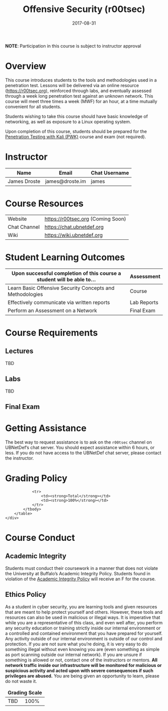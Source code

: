 ﻿---
date: "2017-08-31"
title: "Offensive Security (r00tsec)"
navbar_active_link: "courses"

active: true

subtext: "Fall 2017 / Online / MWF - 1 Hour"
---
<div class="alert alert-info">
	<strong>NOTE</strong>: Participation in this course is subject to instructor approval
</div>

# Overview
This course introduces students to the tools and methodologies used in a penetration test.  Lessons will be delivered via an online resource (https://r00tsec.org), reinforced through labs, and eventually assessed through a week long penetration test against an unknown network.  This course will meet three times a week (MWF) for an hour, at a time mutually convenient for all students.

Students wishing to take this course should have basic knowledge of networking, as well as exposure to a Linux operating system.

Upon completion of this course, students should be prepared for the [Penetration Testing with Kali (PWK)](https://www.offensive-security.com/information-security-training/penetration-testing-training-kali-linux/) course and exam (not required).

# Instructor
<table class="table">
	<thead>
		<tr>
			<th>Name</th>
			<th>Email</th>
			<th>Chat Username</th>
		</tr>
	</thead>
	<tbody>
		<tr>
			<td>James Droste</td>
			<td>james@droste.im</td>
			<td>james</td>
		</tr>
	</tbody>
</table>

# Course Resources
<table class="table">
	<tbody>
		<tr>
			<td>Website</td>
			<td><a href="https://r00tsec.org">https://r00tsec.org</a> (Coming Soon)</td>
		</tr>
		<tr>
			<td>Chat Channel</td>
			<td><a href="https://chat.ubnetdef.org">https://chat.ubnetdef.org</a></td>
		</tr>
		<tr>
			<td>Wiki</td>
			<td><a href="https://wiki.ubnetdef.org">https://wiki.ubnetdef.org</a></td>
		</tr>
	</tbody>
</table>

# Student Learning Outcomes
<table class="table">
	<thead>
		<tr>
			<th>Upon successful completion of this course a student will be able to&hellip;</th>
			<th>Assessment</th>
		</tr>
	</thead>
	<tbody>
		<tr>
			<td>Learn Basic Offensive Security Concepts and Methodologies</td>
			<td>Course</td>
		</tr>
		<tr>
			<td>Effectively communicate via written reports</td>
			<td>Lab Reports</td>
		</tr>
		<tr>
			<td>Perform an Assessment on a Network</td>
			<td>Final Exam</td>
		</tr>
	</tbody>
</table>

# Course Requirements
## Lectures
TBD

## Labs
TBD

## Final Exam

# Getting Assistance
The best way to request assistance is to ask on the `r00tsec` channel on UBNetDef’s chat server. You should expect assistance within 6 hours, or less.  If you do not have access to the UBNetDef chat server, please contact the instructor.

# Grading Policy
<div class="row">
    <div class="col-md-12">
		<table class="table table-bordered" style="max-width: 600px;">
			<thead>
				<tr>
					<td colspan="6"><strong>Grading Scale</strong></td>
				</tr>
			</thead>
			<tbody>
				<tr>
					<td>TBD</td>
					<td>100%</td>
				</tr>

                <tr>
					<td><strong>Total</strong></td>
					<td><strong>100%</strong></td>
				</tr>
			</tbody>
		</table>
	</div>
</div>

# Course Conduct
## Academic Integrity
Students must conduct their coursework in a manner that does not violate the University at Buffalo’s Academic Integrity Policy.  Students found in violation of the [Academic Integrity Policy](http://undergrad-catalog.buffalo.edu/policies/course/integrity.html) will receive an F for the course.

## Ethics Policy
As a student in cyber security, you are learning tools and given resources that are meant to help protect yourself and others. However, these tools and resources can also be used in malicious or illegal ways. It is imperative that while you are a representative of this class, and even well after, you perform any security education or training strictly inside our internal environment or a controlled and contained environment that you have prepared for yourself. Any activity outside of our internal environment is outside of our control and protection. If you are not sure what you’re doing, it is very easy to do something illegal without even knowing you are (even something as simple as port scanning outside our internal network). If you are unsure if something is allowed or not, contact one of the instructors or mentors. **All network traffic inside our infrastructure will be monitored for malicious or suspicious activity and acted upon with severe consequences if such privileges are abused.** You are being given an opportunity to learn, please do not waste it.
